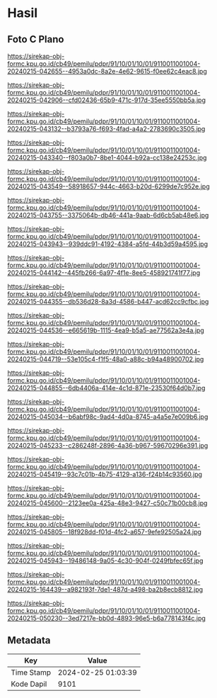 # Hasil

## Foto C Plano

https://sirekap-obj-formc.kpu.go.id/cb49/pemilu/pdpr/91/10/01/10/01/9110011001004-20240215-042655--4953a0dc-8a2e-4e62-9615-f0ee62c4eac8.jpg

https://sirekap-obj-formc.kpu.go.id/cb49/pemilu/pdpr/91/10/01/10/01/9110011001004-20240215-042906--cfd02436-65b9-471c-917d-35ee5550bb5a.jpg

https://sirekap-obj-formc.kpu.go.id/cb49/pemilu/pdpr/91/10/01/10/01/9110011001004-20240215-043132--b3793a76-f693-4fad-a4a2-2783690c3505.jpg

https://sirekap-obj-formc.kpu.go.id/cb49/pemilu/pdpr/91/10/01/10/01/9110011001004-20240215-043340--f803a0b7-8be1-4044-b92a-cc138e24253c.jpg

https://sirekap-obj-formc.kpu.go.id/cb49/pemilu/pdpr/91/10/01/10/01/9110011001004-20240215-043549--58918657-944c-4663-b20d-6299de7c952e.jpg

https://sirekap-obj-formc.kpu.go.id/cb49/pemilu/pdpr/91/10/01/10/01/9110011001004-20240215-043755--3375064b-db46-441a-9aab-6d6cb5ab48e6.jpg

https://sirekap-obj-formc.kpu.go.id/cb49/pemilu/pdpr/91/10/01/10/01/9110011001004-20240215-043943--939ddc91-4192-4384-a5fd-44b3d59a4595.jpg

https://sirekap-obj-formc.kpu.go.id/cb49/pemilu/pdpr/91/10/01/10/01/9110011001004-20240215-044142--445fb266-6a97-4f1e-8ee5-458921741f77.jpg

https://sirekap-obj-formc.kpu.go.id/cb49/pemilu/pdpr/91/10/01/10/01/9110011001004-20240215-044355--db536d28-8a3d-4586-b447-acd62cc9cfbc.jpg

https://sirekap-obj-formc.kpu.go.id/cb49/pemilu/pdpr/91/10/01/10/01/9110011001004-20240215-044536--e665619b-1115-4ea9-b5a5-ae77562a3e4a.jpg

https://sirekap-obj-formc.kpu.go.id/cb49/pemilu/pdpr/91/10/01/10/01/9110011001004-20240215-044719--53e105c4-f1f5-48a0-a88c-b94a48900702.jpg

https://sirekap-obj-formc.kpu.go.id/cb49/pemilu/pdpr/91/10/01/10/01/9110011001004-20240215-044855--6db4406a-414e-4c1d-871e-23530f64d0b7.jpg

https://sirekap-obj-formc.kpu.go.id/cb49/pemilu/pdpr/91/10/01/10/01/9110011001004-20240215-045034--b6abf98c-9ad4-4d0a-8745-a4a5e7e009b6.jpg

https://sirekap-obj-formc.kpu.go.id/cb49/pemilu/pdpr/91/10/01/10/01/9110011001004-20240215-045233--c286248f-2896-4a36-b967-59670296e391.jpg

https://sirekap-obj-formc.kpu.go.id/cb49/pemilu/pdpr/91/10/01/10/01/9110011001004-20240215-045419--93c7c01b-4b75-4129-a136-f24b14c93560.jpg

https://sirekap-obj-formc.kpu.go.id/cb49/pemilu/pdpr/91/10/01/10/01/9110011001004-20240215-045600--2123ee0a-425a-48e3-9427-c50c71b00cb8.jpg

https://sirekap-obj-formc.kpu.go.id/cb49/pemilu/pdpr/91/10/01/10/01/9110011001004-20240215-045805--18f928dd-f01d-4fc2-a657-9efe92505a24.jpg

https://sirekap-obj-formc.kpu.go.id/cb49/pemilu/pdpr/91/10/01/10/01/9110011001004-20240215-045943--19486148-9a05-4c30-904f-0249fbfec65f.jpg

https://sirekap-obj-formc.kpu.go.id/cb49/pemilu/pdpr/91/10/01/10/01/9110011001004-20240215-164439--a982193f-7de1-487d-a498-ba2b8ecb8812.jpg

https://sirekap-obj-formc.kpu.go.id/cb49/pemilu/pdpr/91/10/01/10/01/9110011001004-20240215-050230--3ed7217e-bb0d-4893-96e5-b6a778143f4c.jpg


## Metadata

| Key        | Value               |
| ---------- | ------------------- |
| Time Stamp | 2024-02-25 01:03:39 |
| Kode Dapil | 9101                |



